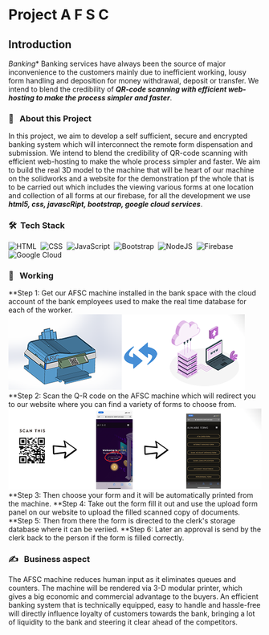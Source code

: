 # Project A F S C
## Introduction
*Banking** Banking services have always been the source of major inconvenience to the customers mainly due to inefficient working, lousy form handling and deposition for money withdrawal, deposit or transfer. We intend to blend the credibility of ***QR-code scanning with efficient web-hosting to make the process simpler and faster***.
<br>

### 🔭 &nbsp; About this Project
In this project, we aim to develop a self sufficient, secure and encrypted banking system which will interconnect the remote form dispensation and submission.  We intend to blend the credibility of QR-code scanning with efficient web-hosting to make the whole process simpler and faster. We aim to build the real 3D model to the machine that will be heart of our machine on the solidworks and a website for the demonstration pf the whole that is to be carried out which includes the viewing various forms at one location and collection of all forms at our firebase, for all the development we use ***html5, css, javascRipt, bootstrap, google cloud services***.


### 🛠 &nbsp;Tech Stack
![HTML](https://img.shields.io/badge/html5%20-%23E34F26.svg?&style=for-the-badge&logo=html5&logoColor=white)&nbsp;
![CSS](https://img.shields.io/badge/css3%20-%231572B6.svg?&style=for-the-badge&logo=css3&logoColor=white)&nbsp;
<img alt="JavaScript" src="https://img.shields.io/badge/javascript%20-%23323330.svg?&style=for-the-badge&logo=javascript&logoColor=%23F7DF1E"/>&nbsp;
<img alt="Bootstrap" src="https://img.shields.io/badge/bootstrap%20-%23563D7C.svg?&style=for-the-badge&logo=bootstrap&logoColor=white"/>&nbsp;
<img alt="NodeJS" src="https://img.shields.io/badge/node.js%20-%2343853D.svg?&style=for-the-badge&logo=node.js&logoColor=white"/>&nbsp;
<img alt="Firebase" src="https://img.shields.io/badge/firebase%20-%23039BE5.svg?&style=for-the-badge&logo=firebase"/>&nbsp;
<img alt="Google Cloud" src="https://img.shields.io/badge/Google%20Cloud%20-%234285F4.svg?&style=for-the-badge&logo=google-cloud&logoColor=white"/>&nbsp;
<br>

### 💼 &nbsp; Working
**Step 1: Get our AFSC machine installed in the bank space with the cloud account of the bank employees used to make the real time database for each of the worker.&nbsp;
 <img src="/assets/snips/step1.png">  
**Step 2: Scan the Q-R code on the AFSC machine which will redirect you to our website where you can find a variety of forms to choose from. &nbsp;
<img src = "/assets/snips/step2.png">  
**Step 3: Then choose your form and it will be automatically printed from the machine.
**Step 4: Take out the form fill it out and use the upload form panel on our website to upload the filled scanned copy of documents.
**Step 5: Then from there the form is directed to the clerk's storage database where it can be veriied.
**Step 6: Later an approval is send by the clerk back to the person if the form is filled correctly.
 
 
 

###  ✍️ &nbsp;  Business aspect
The AFSC machine reduces human input as it eliminates queues and counters. The machine will be rendered via 3-D modular printer, which gives a big economic and commercial advantage to the buyers. An efficient banking system that is technically equipped, easy to handle and hassle-free  will directly influence loyalty of customers towards the bank, bringing a lot of liquidity to the bank and steering it clear ahead of the competitors.
 
 
 
